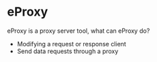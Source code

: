 # eProxy
eProxy is a proxy server tool, what can eProxy do?
- Modifying a request or response client
- Send data requests through a proxy
